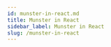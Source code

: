 ```yaml
---
id: munster-in-react.md
title: Munster in React
sidebar_label: Munster in React
slug: /munster-in-react
---
```

